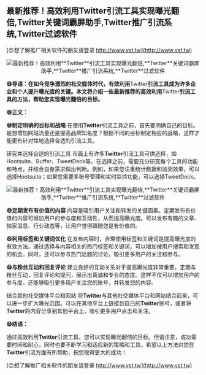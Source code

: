 ## **最新推荐！高效利用**Twitter**引流工具实现曝光翻倍,**Twitter**关键词霸屏助手,**Twitter**推广引流系统,**Twitter**过滤软件**

[😍想了解推广相关软件的朋友请登录 http://www.vst.tw](http://www.vst.tw)

 <center><img src="https://vst.tw/MP4/tuiguang/png/6.png" alt="最新推荐！高效利用**Twitter**引流工具实现曝光翻倍,**Twitter**关键词霸屏助手,**Twitter**推广引流系统,**Twitter**过滤软件"></center>

**😄导语：在如今竞争激烈的社交媒体时代，有效利用**Twitter**引流工具成为许多企业和个人提升曝光度的关键。本文将介绍一些最新推荐的高效利用**Twitter**引流工具的方法，帮助您实现曝光翻倍的目标。**

**😄正文：**

**😄制定明确的目标和战略**
在使用**Twitter**引流工具之前，首先要明确自己的目标。是想增加网站流量还是提高品牌知名度？根据不同的目标制定相应的战略，这样才能更有针对性地选择合适的引流工具。

研究并选择合适的引流工具
市面上有许多**Twitter**引流工具可供选择，如Hootsuite、Buffer、TweetDeck等。在选择之前，需要充分研究每个工具的功能和特点，并结合自身需求做出判断。例如，如果您注重统计数据和监测效果，可以选择Hootsuite；如果您需要多账号管理和实时监控功能，可以选择TweetDeck。

 <center><img src="https://vst.tw/MP4/tuiguang/png/0.png" alt="最新推荐！高效利用**Twitter**引流工具实现曝光翻倍,**Twitter**关键词霸屏助手,**Twitter**推广引流系统,**Twitter**过滤软件"></center>

**😄定期发布有价值的内容**
内容是吸引用户关注和转发的关键因素。定期发布有价值的内容可增加用户的参与度和互动性，从而提高曝光度。可以发布有趣的文章、独家消息、行业动态等，让用户觉得跟随您是有价值的。

**😄利用标签和关键词优化**
在发布内容时，合理使用标签和关键词是提高曝光度的有效方法。通过选择与内容相关的热门标签和关键词，可以增加被用户搜索和发现的机会。同时，还可以参与热门话题的讨论，吸引更多用户的关注和参与。

**😄与粉丝互动和回复评论**
建立良好的互动关系对于提高曝光度非常重要。定期与粉丝互动，回复评论和提问，展示出真诚和专业的态度。这样不仅可以增加用户的参与度，还能够吸引更多用户关注您的账号，并转发您的内容。

结合其他社交媒体平台和网站
将**Twitter**与其他社交媒体平台和网站结合起来，可以进一步扩大曝光范围。可以在其他平台上链接到自己的**Twitter**账号，或者将**Twitter**的内容分享到其他平台上，吸引更多用户点击和关注。

**😄结语：**

通过高效利用**Twitter**引流工具，您可以实现曝光翻倍的目标。但请注意，成功需要时间和耐心，同时也要不断学习和适应新的策略和工具。希望以上方法对您在**Twitter**引流方面有所帮助，祝您取得更大的成功！

[😍想了解推广相关软件的朋友请登录 http://www.vst.tw](http://www.vst.tw)



